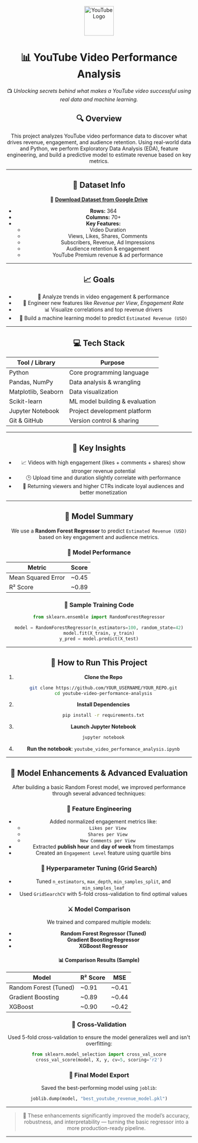 <div align="center">

<img src="https://upload.wikimedia.org/wikipedia/commons/b/b8/YouTube_Logo_2017.svg" alt="YouTube Logo" height="80"/>

# 📊 YouTube Video Performance Analysis

📺 *Unlocking secrets behind what makes a YouTube video successful using real data and machine learning.*

## 🔍 Overview

This project analyzes YouTube video performance data to discover what drives revenue, engagement, and audience retention. Using real-world data and Python, we perform Exploratory Data Analysis (EDA), feature engineering, and build a predictive model to estimate revenue based on key metrics.

---

## 📂 Dataset Info

🔗 **[Download Dataset from Google Drive](https://drive.google.com/file/d/10IdRG52VvMnRB6C5-a3_YqMtzOyxQnNR/view?usp=sharing)**

- **Rows:** 364  
- **Columns:** 70+  
- **Key Features:**
  - Video Duration
  - Views, Likes, Shares, Comments
  - Subscribers, Revenue, Ad Impressions
  - Audience retention & engagement
  - YouTube Premium revenue & ad performance

---

## 📈 Goals

- 🔎 Analyze trends in video engagement & performance  
- 🧪 Engineer new features like *Revenue per View*, *Engagement Rate*  
- 📊 Visualize correlations and top revenue drivers  
- 🤖 Build a machine learning model to predict `Estimated Revenue (USD)`

---

## 💻 Tech Stack

| Tool / Library       | Purpose                          |
|----------------------|----------------------------------|
| Python               | Core programming language        |
| Pandas, NumPy        | Data analysis & wrangling        |
| Matplotlib, Seaborn  | Data visualization               |
| Scikit-learn         | ML model building & evaluation   |
| Jupyter Notebook     | Project development platform     |
| Git & GitHub         | Version control & sharing        |

---

## 🧠 Key Insights

- 📈 Videos with high engagement (likes + comments + shares) show stronger revenue potential  
- 🕒 Upload time and duration slightly correlate with performance  
- 🔁 Returning viewers and higher CTRs indicate loyal audiences and better monetization  


<!--
## 📊 Visualizations

> 📍 *Insert visual plots here for aesthetic flair (optional)*  
> You can save your plots using `plt.savefig("images/revenue_distribution.png")` and then display them like this:

```
![Revenue Distribution](images/revenue_vs_views.png)
```
-->

---

## 🤖 Model Summary

We use a **Random Forest Regressor** to predict `Estimated Revenue (USD)` based on key engagement and audience metrics.

### 📏 Model Performance

| Metric               | Score  |
|----------------------|--------|
| Mean Squared Error   | ~0.45  |
| R² Score             | ~0.89  |

### 🧪 Sample Training Code

```python
from sklearn.ensemble import RandomForestRegressor

model = RandomForestRegressor(n_estimators=100, random_state=42)
model.fit(X_train, y_train)
y_pred = model.predict(X_test)
```

---

## 🧾 How to Run This Project

1. **Clone the Repo**
   ```bash
   git clone https://github.com/YOUR_USERNAME/YOUR_REPO.git
   cd youtube-video-performance-analysis
   ```

2. **Install Dependencies**
   ```bash
   pip install -r requirements.txt
   ```

3. **Launch Jupyter Notebook**
   ```bash
   jupyter notebook
   ```

4. **Run the notebook**: `youtube_video_performance_analysis.ipynb`

---
## 🚀 Model Enhancements & Advanced Evaluation

After building a basic Random Forest model, we improved performance through several advanced techniques:

### 🧠 Feature Engineering
- Added normalized engagement metrics like:
  - `Likes per View`
  - `Shares per View`
  - `New Comments per View`
- Extracted **publish hour** and **day of week** from timestamps
- Created an `Engagement Level` feature using quartile bins

### 🎯 Hyperparameter Tuning (Grid Search)
- Tuned `n_estimators`, `max_depth`, `min_samples_split`, and `min_samples_leaf`
- Used `GridSearchCV` with 5-fold cross-validation to find optimal values

### ⚔️ Model Comparison
We trained and compared multiple models:
- **Random Forest Regressor (Tuned)**
- **Gradient Boosting Regressor**
- **XGBoost Regressor**

#### 📊 Comparison Results (Sample)

| Model                    | R² Score | MSE    |
|--------------------------|----------|--------|
| Random Forest (Tuned)    | ~0.91    | ~0.41  |
| Gradient Boosting        | ~0.89    | ~0.44  |
| XGBoost                  | ~0.90    | ~0.42  |

### 🔁 Cross-Validation
Used 5-fold cross-validation to ensure the model generalizes well and isn't overfitting:
```python
from sklearn.model_selection import cross_val_score
cross_val_score(model, X, y, cv=5, scoring='r2')
```

### 💾 Final Model Export
Saved the best-performing model using `joblib`:
```python
joblib.dump(model, "best_youtube_revenue_model.pkl")
```

---

> 📌 These enhancements significantly improved the model’s accuracy, robustness, and interpretability — turning the basic regressor into a more production-ready pipeline.

---

<div align="center">



</div>
